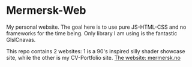 # Mermersk-Web
My personal website. The goal here is to use pure JS-HTML-CSS and no frameworks for the time being.
Only library I am using is the fantastic GlslCnavas.

This repo contains 2 websites: 1 is a 90's inspired silly shader showcase site, while the other is my CV-Portfolio site.
[The website: mermersk.no](http://mermersk.no/)